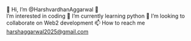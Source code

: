 👋 Hi, I’m @HarshvardhanAggarwal 👀              
I’m interested in coding 🌱
I’m currently learning python
💞️ I’m looking to collaborate on Web2 development
📫 How to reach me harshaggarwal2025@gmail.com

